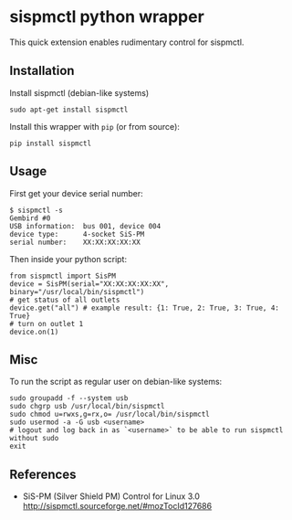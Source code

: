 sispmctl python wrapper
===========

This quick extension enables rudimentary control for sispmctl.

Installation
-------

Install sispmctl (debian-like systems)

```
sudo apt-get install sispmctl
```

Install this wrapper with `pip` (or from source): 

```
pip install sispmctl
```

Usage
--------

First get your device serial number:

```
$ sispmctl -s
Gembird #0
USB information:  bus 001, device 004
device type:      4-socket SiS-PM
serial number:    XX:XX:XX:XX:XX
```

Then inside your python script:

```
from sispmctl import SisPM
device = SisPM(serial="XX:XX:XX:XX:XX", binary="/usr/local/bin/sispmctl")
# get status of all outlets  
device.get("all") # example result: {1: True, 2: True, 3: True, 4: True}
# turn on outlet 1
device.on(1)
```

Misc
-----

To run the script as regular user on debian-like systems:

```
sudo groupadd -f --system usb
sudo chgrp usb /usr/local/bin/sispmctl
sudo chmod u=rwxs,g=rx,o= /usr/local/bin/sispmctl
sudo usermod -a -G usb <username>
# logout and log back in as `<username>` to be able to run sispmctl without sudo
exit 
```

References
-------

* SiS-PM  (Silver Shield PM) Control for Linux 3.0 http://sispmctl.sourceforge.net/#mozTocId127686